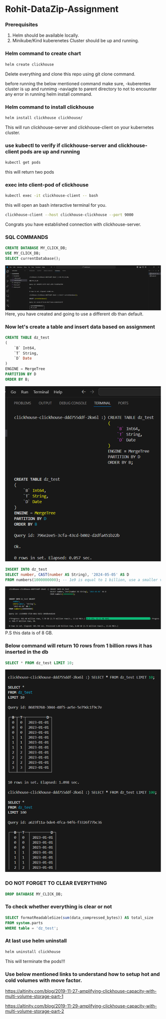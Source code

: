 # Rohit-DataZip-Assignment

### Prerequisites
1. Helm should be available locally.
2. Minikube/Kind kuberenetes Cluster should be up and running.

### Helm command to create chart
```bash
helm create clickhouse
```
Delete everything and clone this repo using git clone command.

before running the below mentioned command make sure, 
-kuberentes cluster is up and runnimg
-naviagte to parent directory to not to encounter any error in running helm install command.

### Helm command to install clickhouse 
```bash
helm install clickhouse clickhouse/
```
This will run clickhouse-server and clickhouse-client on your kubernetes cluster.
 
### use kubectl to verify if clickhouse-server and clickhouse-client pods are up and running
```bash
kubectl get pods
```
this will return two pods

### exec into client-pod of clickhouse
```bash
kubectl exec -it clickhouse-client -- bash
```
this will open an bash interactive terminal for you. 

```bash
clickhouse-client --host clickhouse-clickhouse --port 9000
```
Congrats you have established connection with clickhouse-server. 

### SQL COMMANDS
```SQL
CREATE DATABASE MY_CLICK_DB;
USE MY_CLICK_DB;
SELECT currentDatabase();
```
![SQL](https://github.com/Rohit3Pandey/Images/blob/main/Screenshot%20(106).png)
Here, you have created and going to use a different db than default. 

### Now let's create a table and insert data based on assignment
```SQL
CREATE TABLE dz_test
(
    `B` Int64,
    `T` String,
    `D` Date
)
ENGINE = MergeTree
PARTITION BY D
ORDER BY B;
```
![SQL](https://github.com/Rohit3Pandey/Images/blob/main/Screenshot%20(107).png)
```SQL
INSERT INTO dz_test
SELECT number, CAST(number AS String), '2024-05-05' AS D
FROM numbers(1000000000); -- 1e9 is equal to 1 billion, use a smaller value for testing
```
![SQL](https://github.com/Rohit3Pandey/Images/blob/main/Screenshot%20(108).png)
P.S this data is of 8 GB.

### Below command will return 10 rows from 1 billion rows it has inserted in the db
```SQL
SELECT * FROM dz_test LIMIT 10;
```
![SQL](https://github.com/Rohit3Pandey/Images/blob/main/Screenshot%20(109).png)
### DO NOT FORGET TO CLEAR EVERYTHING 
```SQL
DROP DATABASE MY_CLICK_DB;
```
### To check whether everything is clear or not 
```SQL
SELECT formatReadableSize(sum(data_compressed_bytes)) AS total_size
FROM system.parts
WHERE table = 'dz_test';
```
### At last use helm uninstall
```bash
helm uninstall clickhouse
```
This will terminate the pods!!!

### Use below mentioned links to understand how to setup hot and cold volumes with move factor. 
https://altinity.com/blog/2019-11-27-amplifying-clickhouse-capacity-with-multi-volume-storage-part-1

https://altinity.com/blog/2019-11-29-amplifying-clickhouse-capacity-with-multi-volume-storage-part-2

